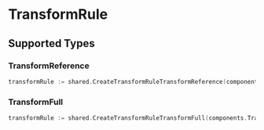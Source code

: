 # TransformRule


## Supported Types

### TransformReference

```go
transformRule := shared.CreateTransformRuleTransformReference(components.TransformReference{/* values here */})
```

### TransformFull

```go
transformRule := shared.CreateTransformRuleTransformFull(components.TransformFull{/* values here */})
```

